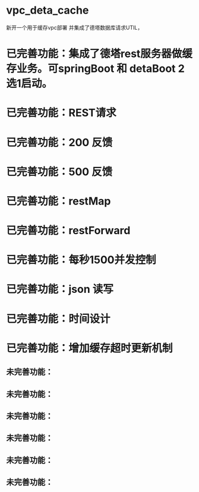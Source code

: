 # vpc_deta_cache
新开一个用于缓存vpc部署 并集成了德塔数据库请求UTIL，
# 已完善功能：集成了德塔rest服务器做缓存业务。可springBoot 和 detaBoot 2选1启动。
# 已完善功能：REST请求
# 已完善功能：200 反馈
# 已完善功能：500 反馈
# 已完善功能：restMap
# 已完善功能：restForward
# 已完善功能：每秒1500并发控制
# 已完善功能：json 读写
# 已完善功能：时间设计
# 已完善功能：增加缓存超时更新机制

## 未完善功能：
## 未完善功能：
## 未完善功能：
## 未完善功能：
## 未完善功能：
## 未完善功能：

